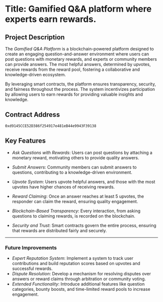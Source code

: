 # Title: Gamified Q&A platform where experts earn rewards.

## Project Description

The *Gamified Q&A Platform* is a blockchain-powered platform designed to create an engaging question-and-answer environment where users can post questions with monetary rewards, and experts or community members can provide answers. The most helpful answers, determined by upvotes, receive rewards from the reward pool, fostering a collaborative and knowledge-driven ecosystem.

By leveraging smart contracts, the platform ensures transparency, security, and fairness throughout the process. The system incentivizes participation by allowing users to earn rewards for providing valuable insights and knowledge.

## Contract Address

`0xd9145CCE52D386f254917e481eB44e9943F39138`

## Key Features

- *Ask Questions with Rewards*: Users can post questions by attaching a monetary reward, motivating others to provide quality answers.

- *Submit Answers*: Community members can submit answers to questions, contributing to a knowledge-driven environment.

- *Upvote System*: Users upvote helpful answers, and those with the most upvotes have higher chances of receiving rewards.

- *Reward Claiming*: Once an answer reaches at least 5 upvotes, the responder can claim the reward, ensuring quality engagement.

- *Blockchain-Based Transparency*: Every interaction, from asking questions to claiming rewards, is recorded on the blockchain.

- *Security and Trust*: Smart contracts govern the entire process, ensuring that rewards are distributed fairly and securely.

---

### Future Improvements

- *Expert Reputation System*: Implement a system to track user contributions and build reputation scores based on upvotes and successful rewards.
- *Dispute Resolution*: Develop a mechanism for resolving disputes over answers or reward claims through arbitration or community voting.
- *Extended Functionality*: Introduce additional features like question categories, bounty boosts, and time-limited reward pools to increase engagement.

